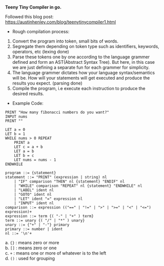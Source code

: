 **Teeny Tiny Compiler in go.**

Followed this blog post: https://austinhenley.com/blog/teenytinycompiler1.html

* Rough compilation process:
1. Convert the program into token, small bits of words.
2. Segregate them depending on token type such as identifiers, keywords, operators, etc (lexing done)
3. Parse these tokens one by one according to the language grammer defined and form an AST(Abstract Syntax Tree). But here, in this case we are just defining a separate fun for each grammer for simplicity.
4. The language grammer dictates how your language syntax/semantics will be. How will your statements will get executed and produce the results you expect. (parsing done)
5. Compile the program, i.e execute each instruction to produce the desired results.

* Example Code: 

```
PRINT "How many fibonacci numbers do you want?"
INPUT nums
PRINT ""

LET a = 0
LET b = 1
WHILE nums > 0 REPEAT
    PRINT a
    LET c = a + b
    LET a = b
    LET b = c
    LET nums = nums - 1
ENDWHILE
```


```
program ::= {statement}
statement ::= "PRINT" (expression | string) nl
    | "IF" comparison "THEN" nl {statement} "ENDIF" nl
    | "WHILE" comparison "REPEAT" nl {statement} "ENDWHILE" nl
    | "LABEL" ident nl
    | "GOTO" ident nl
    | "LET" ident "=" expression nl
    | "INPUT" ident nl
comparison ::= expression (("==" | "!=" | ">" | ">=" | "<" | "<=") expression)+
expression ::= term {( "-" | "+" ) term}
term ::= unary {( "/" | "*" ) unary}
unary ::= {"+" | "-"} primary
primary ::= number | ident
nl ::= '\n'+
```

a. `{}` : means zero or more<br>
b. `[]` : means zero or one<br>
c. `+` : means one or more of whatever is to the left<br>
d. `()` : used for grouping<br>
